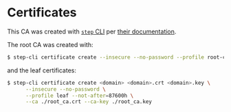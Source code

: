 # Certificates

This CA was created with [`step` CLI](https://smallstep.com/docs/step-cli) per [their documentation](https://smallstep.com/docs/step-cli/basic-crypto-operations#create-and-work-with-x509-certificates).

The root CA was created with:
```sh
$ step-cli certificate create --insecure --no-password --profile root-ca "Proxy Root CA" root_ca.crt root_ca.key
```
and the leaf certificates:
```sh
$ step-cli certificate create <domain> <domain>.crt <domain>.key \
      --insecure --no-password \
      --profile leaf --not-after=87600h \
      --ca ./root_ca.crt --ca-key ./root_ca.key
```
